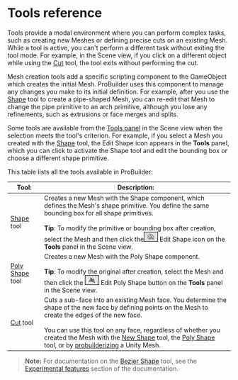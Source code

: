 # Tools reference

Tools provide a modal environment where you can perform complex tasks, such as creating new Meshes or defining precise cuts on an existing Mesh. While a tool is active, you can't perform a different task without exiting the tool mode. For example, in the Scene view, if you click on a different object while using the [Cut](cut-tool.md) tool, the tool exits without performing the cut.

Mesh creation tools add a specific scripting component to the GameObject which creates the initial Mesh. ProBuilder uses this component to manage any changes you make to its initial definition. For example, after you use the [Shape](shape-tool.md) tool to create a pipe-shaped Mesh, you can re-edit that Mesh to change the pipe primitive to an arch primitive, although you lose any refinements, such as extrusions or face merges and splits.

Some tools are available from the [Tools panel](https://docs.unity3d.com/Manual/UsingCustomEditorTools.html#ToolModesAccessSceneViewPanel) in the Scene view when the selection meets the tool's criterion. For example, if you select a Mesh you created with the [Shape](shape-tool.md) tool, the Edit Shape icon appears in the **Tools** panel, which you can click to activate the Shape tool and edit the bounding box or choose a different shape primitive.

This table lists all the tools available in ProBuilder:

| **Tool:**                       | **Description:**                                             |
| ------------------------------- | ------------------------------------------------------------ |
| [Shape](shape-tool.md) tool     | Creates a new Mesh with the Shape component, which defines the Mesh's shape primitive. You define the same bounding box for all shape primitives. <br /><br />**Tip**: To modify the primitive or bounding box after creation, select the Mesh and then click the![img](images/icons/tlbx-icon-shape.png) Edit Shape icon on the **Tools** panel in the Scene view. |
| [Poly Shape](polyshape.md) tool | Creates a new Mesh with the Poly Shape component.<br /><br />**Tip**: To modify the original after creation, select the Mesh and then click the ![](images/icons/tlbx-icon-polyshape.png) Edit Poly Shape button on the **Tools** panel in the Scene view. |
| [Cut](cut-tool.md) tool         | Cuts a sub-face into an existing Mesh face. You determine the shape of the new face by defining points on the Mesh to create the edges of the new face. <br /><br />You can use this tool on any face, regardless of whether you created the Mesh with the [New Shape](shape-tool.md) tool, the [Poly Shape](polyshape.md) tool, or by [probuilderizing](Object_ProBuilderize.md) a Unity Mesh. |


> **Note:** For documentation on the [Bezier Shape](bezier.md) tool, see the [Experimental features](experimental.md) section of the documentation.
